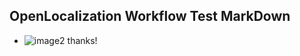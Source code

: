 ## OpenLocalization Workflow Test MarkDown
* ![image2](.\f5d10f5c-4413-425d-be3b-12e9dc19f27a.png) thanks!